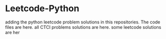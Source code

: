 # Leetcode-Python
adding the python leetcode problem solutions in this repositories. 
The code files are here.
all CTCI problems solutions are here.
some leetcode solutions are her














































































































































































































































































































































































































































































































































































































